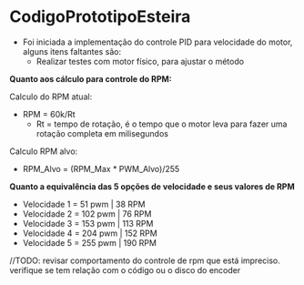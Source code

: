 # CodigoPrototipoEsteira



- Foi iniciada a implementação do controle PID para velocidade do motor, alguns itens faltantes são:
  - Realizar testes com motor físico, para ajustar o método



**Quanto aos cálculo para controle do RPM:**

Calculo do RPM atual:

* RPM = 60k/Rt
  * Rt = tempo de rotação, é o tempo que o motor leva para fazer uma rotação completa em milisegundos

Calculo RPM alvo:

* RPM_Alvo = (RPM_Max * PWM_Alvo)/255



**Quanto a equivalência das 5 opções de velocidade e seus valores de RPM**

- Velocidade 1 = 51  pwm  | 38  RPM
- Velocidade 2 = 102 pwm  | 76  RPM
- Velocidade 3 = 153 pwm  | 113 RPM
- Velocidade 4 = 204 pwm  | 152 RPM
- Velocidade 5 = 255 pwm  | 190 RPM



//TODO:
revisar comportamento do controle de rpm que está impreciso. verifique se tem relação com o código ou o disco do encoder